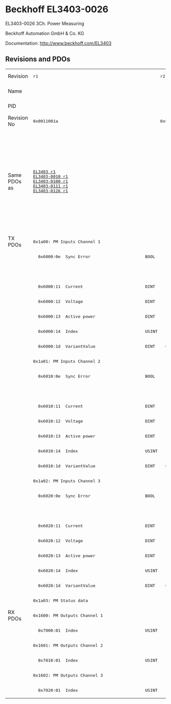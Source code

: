 # Beckhoff EL3403-0026

EL3403-0026 3Ch. Power Measuring

Beckhoff Automation GmbH & Co. KG

Documentation: <a href="http://www.beckhoff.com/EL3403">http://www.beckhoff.com/EL3403</a>

## Revisions and PDOs
<table>
<tr >
<td class="first">Revision</td>
<td ><pre>r1</pre></td>
<td ><pre>r2</pre></td>
<td ><pre>r3</pre></td>
<td ><pre>r4</pre></td>
<td ><pre>r5</pre></td>
<td ><pre>r6</pre></td>
<td ><pre>r7</pre></td>
<td ><pre>r8</pre></td>
</tr>
<tr >
<td class="first">Name</td>
<td  colspan=8 align="center"><pre>EL3403-0026 3Ch. Power Measuring</pre></td>
</tr>
<tr >
<td class="first">PID</td>
<td  colspan=8 align="center"><pre>0x0d4b3052</pre></td>
</tr>
<tr >
<td class="first">Revision No</td>
<td ><pre>0x0011001a</pre></td>
<td ><pre>0x0012001a</pre></td>
<td ><pre>0x0013001a</pre></td>
<td ><pre>0x0014001a</pre></td>
<td ><pre>0x0015001a</pre></td>
<td ><pre>0x0016001a</pre></td>
<td ><pre>0x0017001a</pre></td>
<td ><pre>0x0018001a</pre></td>
</tr>
<tr >
<td class="first">Same PDOs as</td>
<td ><pre><a href="EL3403">EL3403 r1</a><br/><a href="EL3403-0010">EL3403-0010 r1</a><br/><a href="EL3403-0100">EL3403-0100 r1</a><br/><a href="EL3403-0111">EL3403-0111 r1</a><br/><a href="EL3403-0126">EL3403-0126 r1</a></pre></td>
<td  colspan=4 align="center"><pre><a href="EL3403">EL3403 r2</a><br/><a href="EL3403">EL3403 r3</a><br/><a href="EL3403">EL3403 r4</a><br/><a href="EL3403">EL3403 r5</a><br/><a href="EL3403-0010">EL3403-0010 r2</a><br/><a href="EL3403-0010">EL3403-0010 r3</a><br/><a href="EL3403-0010">EL3403-0010 r4</a><br/><a href="EL3403-0010">EL3403-0010 r5</a><br/><a href="EL3403-0100">EL3403-0100 r2</a><br/><a href="EL3403-0100">EL3403-0100 r3</a><br/><a href="EL3403-0100">EL3403-0100 r4</a><br/><a href="EL3403-0100">EL3403-0100 r5</a><br/><a href="EL3403-0111">EL3403-0111 r2</a><br/><a href="EL3403-0111">EL3403-0111 r3</a><br/><a href="EL3403-0111">EL3403-0111 r4</a><br/><a href="EL3403-0111">EL3403-0111 r5</a><br/><a href="EL3403-0126">EL3403-0126 r2</a><br/><a href="EL3403-0126">EL3403-0126 r3</a><br/><a href="EL3403-0126">EL3403-0126 r4</a><br/><a href="EL3403-0126">EL3403-0126 r5</a></pre></td>
<td  colspan=3 align="center"><pre><a href="EL3403">EL3403 r6</a><br/><a href="EL3403">EL3403 r7</a><br/><a href="EL3403-0010">EL3403-0010 r6</a><br/><a href="EL3403-0010">EL3403-0010 r7</a><br/><a href="EL3403-0010">EL3403-0010 r8</a><br/><a href="EL3403-0100">EL3403-0100 r6</a><br/><a href="EL3403-0100">EL3403-0100 r7</a><br/><a href="EL3403-0100">EL3403-0100 r8</a><br/><a href="EL3403-0111">EL3403-0111 r6</a><br/><a href="EL3403-0111">EL3403-0111 r7</a><br/><a href="EL3403-0111">EL3403-0111 r8</a><br/><a href="EL3403-0126">EL3403-0126 r6</a><br/><a href="EL3403-0126">EL3403-0126 r7</a><br/><a href="EL3403-0126">EL3403-0126 r8</a><br/><a href="EL3403-0333">EL3403-0333 r7</a><br/><a href="EL3403-0333">EL3403-0333 r8</a></pre></td>
</tr>
<tr class="txpdo pdosection">
<td class="first" rowspan=25 valign=top>TX PDOs</td>
<td colspan=8 align="left"><pre>0x1a00: PM Inputs Channel 1</pre></td>
<td></td>
</tr>
<tr class="txpdo">
<td class="first" colspan=5 align="left"><pre>  0x6000:0e  Sync Error                      BOOL</pre></td>
<td  colspan=3 align="left"></td>
</tr>
<tr class="txpdo">
<td class="first" colspan=5 align="left"></td>
<td  colspan=3 align="left"><pre>  0x6000:10  TxPDO Toggle                    BOOL</pre></td>
</tr>
<tr class="txpdo">
<td class="first" colspan=8 align="left"><pre>  0x6000:11  Current                         DINT</pre></td>
</tr>
<tr class="txpdo">
<td class="first" colspan=8 align="left"><pre>  0x6000:12  Voltage                         DINT</pre></td>
</tr>
<tr class="txpdo">
<td class="first" colspan=8 align="left"><pre>  0x6000:13  Active power                    DINT</pre></td>
</tr>
<tr class="txpdo">
<td class="first" colspan=8 align="left"><pre>  0x6000:14  Index                           USINT</pre></td>
</tr>
<tr class="txpdo">
<td class="first"><pre>  0x6000:1d  VariantValue                    DINT</pre></td>
<td  colspan=7 align="left"><pre>  0x6000:1d  Variant value                   DINT</pre></td>
</tr>
<tr class="txpdo pdosection">
<td class="first" colspan=8 align="left"><pre>0x1a01: PM Inputs Channel 2</pre></td>
</tr>
<tr class="txpdo">
<td class="first" colspan=5 align="left"><pre>  0x6010:0e  Sync Error                      BOOL</pre></td>
<td  colspan=3 align="left"></td>
</tr>
<tr class="txpdo">
<td class="first" colspan=5 align="left"></td>
<td  colspan=3 align="left"><pre>  0x6010:10  TxPDO Toggle                    BOOL</pre></td>
</tr>
<tr class="txpdo">
<td class="first" colspan=8 align="left"><pre>  0x6010:11  Current                         DINT</pre></td>
</tr>
<tr class="txpdo">
<td class="first" colspan=8 align="left"><pre>  0x6010:12  Voltage                         DINT</pre></td>
</tr>
<tr class="txpdo">
<td class="first" colspan=8 align="left"><pre>  0x6010:13  Active power                    DINT</pre></td>
</tr>
<tr class="txpdo">
<td class="first" colspan=8 align="left"><pre>  0x6010:14  Index                           USINT</pre></td>
</tr>
<tr class="txpdo">
<td class="first"><pre>  0x6010:1d  VariantValue                    DINT</pre></td>
<td  colspan=7 align="left"><pre>  0x6010:1d  Variant value                   DINT</pre></td>
</tr>
<tr class="txpdo pdosection">
<td class="first" colspan=8 align="left"><pre>0x1a02: PM Inputs Channel 3</pre></td>
</tr>
<tr class="txpdo">
<td class="first" colspan=5 align="left"><pre>  0x6020:0e  Sync Error                      BOOL</pre></td>
<td  colspan=3 align="left"></td>
</tr>
<tr class="txpdo">
<td class="first" colspan=5 align="left"></td>
<td  colspan=3 align="left"><pre>  0x6020:10  TxPDO Toggle                    BOOL</pre></td>
</tr>
<tr class="txpdo">
<td class="first" colspan=8 align="left"><pre>  0x6020:11  Current                         DINT</pre></td>
</tr>
<tr class="txpdo">
<td class="first" colspan=8 align="left"><pre>  0x6020:12  Voltage                         DINT</pre></td>
</tr>
<tr class="txpdo">
<td class="first" colspan=8 align="left"><pre>  0x6020:13  Active power                    DINT</pre></td>
</tr>
<tr class="txpdo">
<td class="first" colspan=8 align="left"><pre>  0x6020:14  Index                           USINT</pre></td>
</tr>
<tr class="txpdo">
<td class="first"><pre>  0x6020:1d  VariantValue                    DINT</pre></td>
<td  colspan=7 align="left"><pre>  0x6020:1d  Variant value                   DINT</pre></td>
</tr>
<tr class="txpdo pdosection">
<td class="first" colspan=8 align="left"><pre>0x1a03: PM Status data</pre></td>
</tr>
<tr class="rxpdo pdosection">
<td class="first" rowspan=6 valign=top>RX PDOs</td>
<td colspan=8 align="left"><pre>0x1600: PM Outputs Channel 1</pre></td>
<td></td>
</tr>
<tr class="rxpdo">
<td class="first" colspan=8 align="left"><pre>  0x7000:01  Index                           USINT</pre></td>
</tr>
<tr class="rxpdo pdosection">
<td class="first" colspan=8 align="left"><pre>0x1601: PM Outputs Channel 2</pre></td>
</tr>
<tr class="rxpdo">
<td class="first" colspan=8 align="left"><pre>  0x7010:01  Index                           USINT</pre></td>
</tr>
<tr class="rxpdo pdosection">
<td class="first" colspan=8 align="left"><pre>0x1602: PM Outputs Channel 3</pre></td>
</tr>
<tr class="rxpdo">
<td class="first" colspan=8 align="left"><pre>  0x7020:01  Index                           USINT</pre></td>
</tr>
</table>
